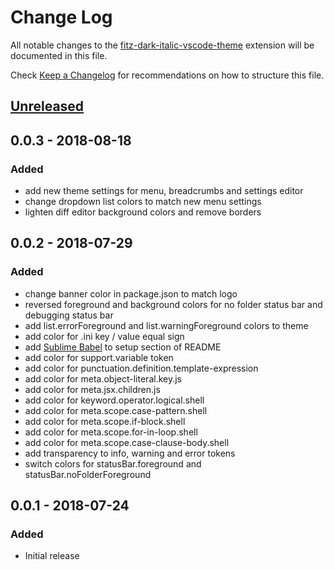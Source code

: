 # Change Log

All notable changes to the [fitz-dark-italic-vscode-theme](https://github.com/sheafitzek/fitz-dark-italic-vscode-theme) extension will be documented in this file.

Check [Keep a Changelog](http://keepachangelog.com/) for recommendations on how to structure this file.

## [Unreleased]

## 0.0.3 - 2018-08-18

### Added

- add new theme settings for menu, breadcrumbs and settings editor
- change dropdown list colors to match new menu settings
- lighten diff editor background colors and remove borders

## 0.0.2 - 2018-07-29

### Added

- change banner color in package.json to match logo
- reversed foreground and background colors for no folder status bar and debugging status bar
- add list.errorForeground and list.warningForeground colors to theme
- add color for .ini key / value equal sign
- add [Sublime Babel](https://marketplace.visualstudio.com/items?itemName=joshpeng.sublime-babel-vscode) to setup section of README
- add color for support.variable token
- add color for punctuation.definition.template-expression
- add color for meta.object-literal.key.js
- add color for meta.jsx.children.js
- add color for keyword.operator.logical.shell
- add color for meta.scope.case-pattern.shell
- add color for meta.scope.if-block.shell
- add color for meta.scope.for-in-loop.shell
- add color for meta.scope.case-clause-body.shell
- add transparency to info, warning and error tokens
- switch colors for statusBar.foreground and statusBar.noFolderForeground

## 0.0.1 - 2018-07-24

### Added

- Initial release

[Unreleased]: https://github.com/sheafitzek/fitz-dark-italic-vscode-theme/compare/v1.0.0...HEAD
